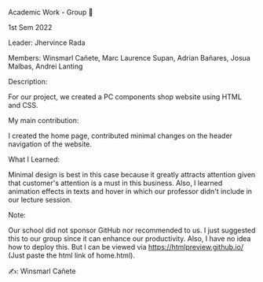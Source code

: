 Academic Work - Group 📝

1st Sem 2022

Leader:  Jhervince Rada

Members: Winsmarl Cañete, Marc Laurence Supan, Adrian Bañares, Josua Malbas, Andrei Lanting
         
         
Description: 

 For our project, we created a PC components shop website using HTML and CSS.
         
         
My main contribution:
        
   I created the home page, contributed minimal changes on the header navigation of the website.
   

What I Learned:

   Minimal design is best in this case because it greatly attracts attention given that customer's attention is a must in this business.
   Also, I learned animation effects in texts and hover in which our professor didn't include in our lecture session.
         
               
Note:

   Our school did not sponsor GitHub nor recommended to us. I just suggested this to our group since it can enhance our productivity.
   Also, I have no idea how to deploy this. But I can be viewed via https://htmlpreview.github.io/ (Just paste the html link of home.html).


✍️: Winsmarl Cañete
